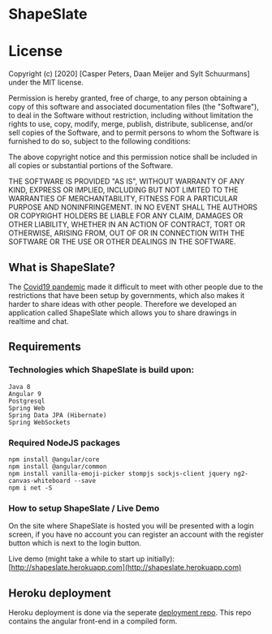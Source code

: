# ShapeSlate

# License

Copyright (c) [2020] [Casper Peters, Daan Meijer and Sylt Schuurmans] under the MIT license.

Permission is hereby granted, free of charge, to any person obtaining a copy of this software and associated documentation files (the "Software"), to deal in the Software without restriction, including without limitation the rights to use, copy, modify, merge, publish, distribute, sublicense, and/or sell copies of the Software, and to permit persons to whom the Software is furnished to do so, subject to the following conditions:

The above copyright notice and this permission notice shall be included in all copies or substantial portions of the Software.

THE SOFTWARE IS PROVIDED "AS IS", WITHOUT WARRANTY OF ANY KIND, EXPRESS OR IMPLIED, INCLUDING BUT NOT LIMITED TO THE WARRANTIES OF MERCHANTABILITY, FITNESS FOR A PARTICULAR PURPOSE AND NONINFRINGEMENT. IN NO EVENT SHALL THE AUTHORS OR COPYRIGHT HOLDERS BE LIABLE FOR ANY CLAIM, DAMAGES OR OTHER LIABILITY, WHETHER IN AN ACTION OF CONTRACT, TORT OR OTHERWISE, ARISING FROM, OUT OF OR IN CONNECTION WITH THE SOFTWARE OR THE USE OR OTHER DEALINGS IN THE SOFTWARE.

## What is ShapeSlate?

The [Covid19 pandemic](https://en.wikipedia.org/wiki/COVID-19_pandemic) made it difficult to meet with other people due to the restrictions that have been setup by governments, which also makes it harder to share ideas with other people. 
Therefore we developed an application called ShapeSlate which allows you to share drawings in realtime and chat.

## Requirements

### Technologies which ShapeSlate is build upon:

```
Java 8
Angular 9
Postgresql
Spring Web
Spring Data JPA (Hibernate)
Spring WebSockets
```

### Required NodeJS packages

```
npm install @angular/core
npm install @angular/common
npm install vanilla-emoji-picker stompjs sockjs-client jquery ng2-canvas-whiteboard --save
npm i net -S
```

### How to setup ShapeSlate / Live Demo
On the site where ShapeSlate is hosted you will be presented with a login screen,
if you have no account you can register an account with the register button which is next to the login button.

Live demo (might take a while to start up initially):
[http://shapeslate.herokuapp.com](http://shapeslate.herokuapp.com)

## Heroku deployment

Heroku deployment is done via the seperate [deployment repo](https://github.com/ShapeSlate/ShapeSlateDeploy). This repo contains the angular front-end in a compiled form.

